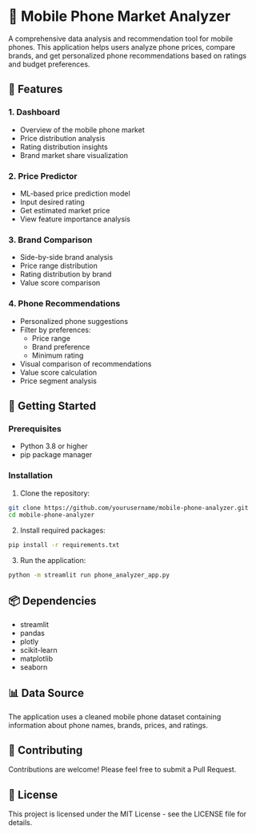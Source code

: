 # 📱 Mobile Phone Market Analyzer

A comprehensive data analysis and recommendation tool for mobile phones. This application helps users analyze phone prices, compare brands, and get personalized phone recommendations based on ratings and budget preferences.

## 🌟 Features

### 1. Dashboard
- Overview of the mobile phone market
- Price distribution analysis
- Rating distribution insights
- Brand market share visualization

### 2. Price Predictor
- ML-based price prediction model
- Input desired rating
- Get estimated market price
- View feature importance analysis

### 3. Brand Comparison
- Side-by-side brand analysis
- Price range distribution
- Rating distribution by brand
- Value score comparison

### 4. Phone Recommendations
- Personalized phone suggestions
- Filter by preferences:
  - Price range
  - Brand preference
  - Minimum rating
- Visual comparison of recommendations
- Value score calculation
- Price segment analysis

## 🚀 Getting Started

### Prerequisites
- Python 3.8 or higher
- pip package manager

### Installation

1. Clone the repository:
```bash
git clone https://github.com/yourusername/mobile-phone-analyzer.git
cd mobile-phone-analyzer
```

2. Install required packages:
```bash
pip install -r requirements.txt
```

3. Run the application:
```bash
python -m streamlit run phone_analyzer_app.py
```

## 📦 Dependencies

- streamlit
- pandas
- plotly
- scikit-learn
- matplotlib
- seaborn

## 📊 Data Source

The application uses a cleaned mobile phone dataset containing information about phone names, brands, prices, and ratings.

## 🤝 Contributing

Contributions are welcome! Please feel free to submit a Pull Request.

## 📝 License

This project is licensed under the MIT License - see the LICENSE file for details.
